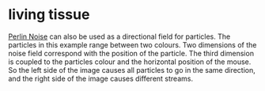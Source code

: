 <!--
  id: 26
  date: 2007-01-07T12:45:18
  modified: 2007-01-07T12:45:18
  slug: tissue
  type: post
  excerpt: <p>Perlin Noise can also be used as a directional field for particles. The particles in this example range between two colours. Two dimensions of the noise field correspond with the position of the particle. The third dimension is coupled to the particles colour and the horizontal position of the mouse. So the left side of [&hellip;]</p> 
  content: <p><applet code="livingtissue" archive="code/livingtissue.jar" style="width:400px;height:400px;"></applet></p> <p><a target="_blank" href="http://freespace.virgin.net/hugo.elias/models/m_perlin.htm">Perlin Noise</a> can also be used as a directional field for particles. The particles in this example range between two colours. Two dimensions of the noise field correspond with the position of the particle. The third dimension is coupled to the particles colour and the horizontal position of the mouse. So the left side of the image causes all particles to go in the same direction, and the right side of the image causes different streams.</p> 
  categories: uncategorized
  tags: 
-->

# living tissue

<p><applet code="livingtissue" archive="code/livingtissue.jar" style="width:400px;height:400px;"></applet></p>
<p><a target="_blank" href="http://freespace.virgin.net/hugo.elias/models/m_perlin.htm">Perlin Noise</a> can also be used as a directional field for particles. The particles in this example range between two colours. Two dimensions of the noise field correspond with the position of the particle. The third dimension is coupled to the particles colour and the horizontal position of the mouse. So the left side of the image causes all particles to go in the same direction, and the right side of the image causes different streams.</p>

